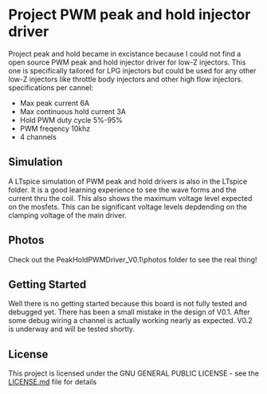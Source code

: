 # Project PWM peak and hold injector driver
Project peak and hold became in excistance because I could not find a open source PWM peak and hold injector driver for low-Z injectors. This one is specifically tailored for LPG injectors but could be used for any other low-Z injectors like throttle body injectors and other high flow injectors. <br/>
specifications per cannel:<br/>
- Max peak current 6A<br/>
- Max continuous hold current 3A<br/>
- Hold PWM duty cycle 5%-95%<br/>
- PWM freqency 10khz<br/>
- 4 channels<br/>


## Simulation	
A LTspice simulation of PWM peak and hold drivers is also in the LTspice folder. It is a good learning experience to see the wave forms and the current thru the coil. This also shows the maximum voltage level expected on the mosfets. This can be significant voltage levels depdending on the clamping voltage of the main driver.  

## Photos
Check out the PeakHoldPWMDriver_V0.1\photos folder to see the real thing! 

## Getting Started
Well there is no getting started because this board is not fully tested and debugged yet. There has been a small mistake in the design of V0.1. After some debug wiring a channel is actually working nearly as expected. V0.2 is underway and will be tested shortly. 

## License
This project is licensed under the GNU GENERAL PUBLIC LICENSE - see the [LICENSE.md](LICENSE.md) file for details